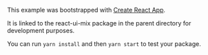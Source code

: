 This example was bootstrapped with [Create React App](https://github.com/facebook/create-react-app).

It is linked to the react-ui-mix package in the parent directory for development purposes.

You can run `yarn install` and then `yarn start` to test your package.

